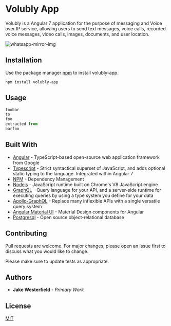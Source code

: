 # Volubly App

Volubly is a Angular 7 application for the purpose of messaging and Voice over IP service, allowing users to send text messages, voice calls, recorded voice messages, video calls, images, documents, and user location.

![whatsapp-mirror-img](https://cdn.vox-cdn.com/thumbor/JGRpwGpn1T9VpgeQ-Tu2s7ACihM=/0x0:1600x1000/1200x800/filters:focal(672x372:928x628)/cdn.vox-cdn.com/uploads/chorus_image/image/61917983/395757627359586.0.png)


## Installation

Use the package manager [npm](https://volubly.com/stable/) to install volubly-app.

```npm
npm install volubly-app
```

## Usage

```javascript
foobar
to 
foo
extracted from
barfoo
```

## Built With

* [Angular](https://angular.io/docs) - TypeScript-based open-source web application framework from Google
* [Typescript](https://www.typescriptlang.org/docs/handbook/angular.html) - Strict syntactical superset of JavaScript, and adds optional static typing to the language. Integrated within Angular 7
* [NPM](https://docs.npmjs.com/) - Dependency Management
* [Nodejs](https://nodejs.org/en/docs/) - JavaScript runtime built on Chrome's V8 JavaScript engine
* [GraphQL](https://graphql.org/learn/) - Query language for your API, and a server-side runtime for executing queries by using a type system you define for your data
* [Apollo-GraphQL](https://www.apollographql.com/docs/) - Replace many inflexible APIs with a single versatile query system
* [Angular Material UI](https://material.angular.io/) - Material Design components for Angular
* [Postgresql](https://www.postgresql.org/docs/) -  Open source object-relational database 

## Contributing
Pull requests are welcome. For major changes, please open an issue first to discuss what you would like to change.

Please make sure to update tests as appropriate.

## Authors

* **Jake Westerfield** - *Primary Work*

## License
[MIT](https://choosealicense.com/licenses/mit/)
